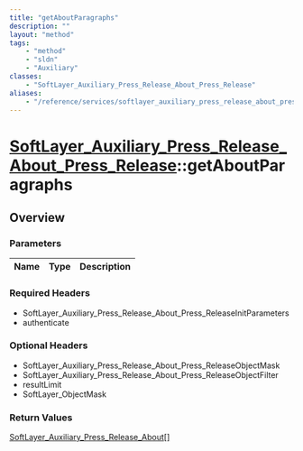 ```yaml
---
title: "getAboutParagraphs"
description: ""
layout: "method"
tags:
    - "method"
    - "sldn"
    - "Auxiliary"
classes:
    - "SoftLayer_Auxiliary_Press_Release_About_Press_Release"
aliases:
    - "/reference/services/softlayer_auxiliary_press_release_about_press_release/getAboutParagraphs"
---
```

# [SoftLayer_Auxiliary_Press_Release_About_Press_Release](/reference/services/SoftLayer_Auxiliary_Press_Release_About_Press_Release)::getAboutParagraphs




## Overview 


### Parameters 
|Name | Type | Description |
| --- | --- | --- |


### Required Headers
* SoftLayer_Auxiliary_Press_Release_About_Press_ReleaseInitParameters
* authenticate

### Optional Headers
* SoftLayer_Auxiliary_Press_Release_About_Press_ReleaseObjectMask
* SoftLayer_Auxiliary_Press_Release_About_Press_ReleaseObjectFilter
* resultLimit
* SoftLayer_ObjectMask

### Return Values
<a href='/reference/datatypes/SoftLayer_Auxiliary_Press_Release_About'>SoftLayer_Auxiliary_Press_Release_About[] </a>

